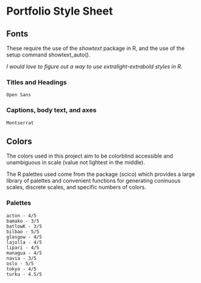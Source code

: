 # Portfolio Style Sheet

## Fonts

These require the use of the *showtext* package in R, and the use of the setup command showtext_auto().

*I would love to figure out a way to use extralight-extrabold styles in R.*

### Titles and Headings

    Open Sans

### Captions, body text, and axes

    Montserrat

## Colors
The colors used in this project aim to be colorblind accessible and unambiguous in scale (value not lightest in the middle).

The R palettes used come from the package (scico) which provides a large library of palettes and convenient functions for generating coninuous scales, discrete scales, and specific numbers of colors.

### Palettes

    acton - 4/5
    bamako - 3/5
    batlowK - 3/5
    bilbao - 5/5
    glasgow - 4/5
    lajolla - 4/5
    lipari - 4/5
    managua - 4/5
    navia - 3/5
    oslo - 5/5
    tokyo - 4/5
    turku - 4.5/5